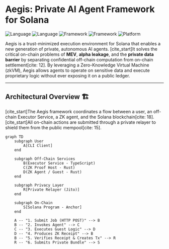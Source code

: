 # Aegis: Private AI Agent Framework for Solana

![Language](https://img.shields.io/badge/Rust-000000?style=for-the-badge&logo=rust&logoColor=white)
![Language](https://img.shields.io/badge/TypeScript-3178C6?style=for-the-badge&logo=typescript&logoColor=white)
![Framework](https://img.shields.io/badge/Solana-9945FF?style=for-the-badge&logo=solana&logoColor=white)
![Framework](https://img.shields.io/badge/RISC%20Zero-CC0000?style=for-the-badge&logo=risczero&logoColor=white)
![Platform](https://img.shields.io/badge/Docker-2496ED?style=for-the-badge&logo=docker&logoColor=white)

Aegis is a trust-minimized execution environment for Solana that enables a new generation of private, autonomous AI agents. [cite_start]It solves the critical on-chain problems of **MEV**, **alpha leakage**, and the **private data barrier** by separating confidential off-chain computation from on-chain settlement[cite: 12]. By leveraging a Zero-Knowledge Virtual Machine (zkVM), Aegis allows agents to operate on sensitive data and execute proprietary logic without ever exposing it on a public ledger.

---

## Architectural Overview 🏗️

[cite_start]The Aegis framework coordinates a flow between a user, an off-chain Executor Service, a ZK agent, and the Solana blockchain[cite: 18]. [cite_start]All on-chain actions are submitted through a private relayer to shield them from the public mempool[cite: 15].

```mermaid
graph TD
    subgraph User
        A[CLI Client]
    end

    subgraph Off-Chain Services
        B(Executor Service - TypeScript)
        C(ZK Proof Host - Rust)
        D(ZK Agent / Guest - Rust)
    end

    subgraph Privacy Layer
        R[Private Relayer (Jito)]
    end

    subgraph On-Chain
        S[Solana Program - Anchor]
    end

    A -- "1. Submit Job (HTTP POST)" --> B
    B -- "2. Invokes Agent" --> C
    C -- "3. Executes Guest Logic" --> D
    D -- "4. Produces ZK Receipt" --> B
    B -- "5. Verifies Receipt & Creates Tx" --> R
    R -- "6. Submits Private Bundle" --> S